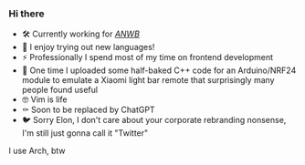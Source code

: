 ### Hi there

- 🛠️ Currently working for [*ANWB*](http://www.anwb.nl)
- 🌱 I enjoy trying out new languages!
- ⚡ Professionally I spend most of my time on frontend development
- 💬 One time I uploaded some half-baked C++ code for an Arduino/NRF24 module to emulate a Xiaomi light bar remote that surprisingly many people found useful
- 🤓 Vim is life
- ⚰️ Soon to be replaced by ChatGPT
- 🐦 Sorry Elon, I don't care about your corporate rebranding nonsense, I'm still just gonna call it "Twitter"

I use Arch, btw
